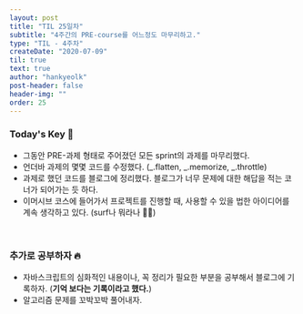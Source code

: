 ```yaml
---
layout: post
title: "TIL 25일차"
subtitle: "4주간의 PRE-course를 어느정도 마무리하고."
type: "TIL - 4주차"
createDate: "2020-07-09"
til: true
text: true
author: "hankyeolk"
post-header: false
header-img: ""
order: 25
---
```


### Today's Key 🔑

- 그동안 PRE-과제 형태로 주어졌던 모든 sprint의 과제를 마무리했다. 
- 언더바 과제의 몇몇 코드를 수정했다. (_.flatten, _.memorize, _.throttle)
- 과제로 했던 코드를 블로그에 정리했다. 블로그가 너무 문제에 대한 해답을 적는 코너가 되어가는 듯 하다. 
- 이머시브 코스에 들어가서 프로젝트를 진행할 때, 사용할 수 있을 법한 아이디어를 계속 생각하고 있다. (surf나 뭐라나 🏄‍♂️)

<br>

### 추가로 공부하자 🔥

- 자바스크립트의 심화적인 내용이나, 꼭 정리가 필요한 부분을 공부해서 블로그에 기록하자. (**기억 보다는 기록이라고 했다.**)
- 알고리즘 문제를 꼬박꼬박 풀어내자.


